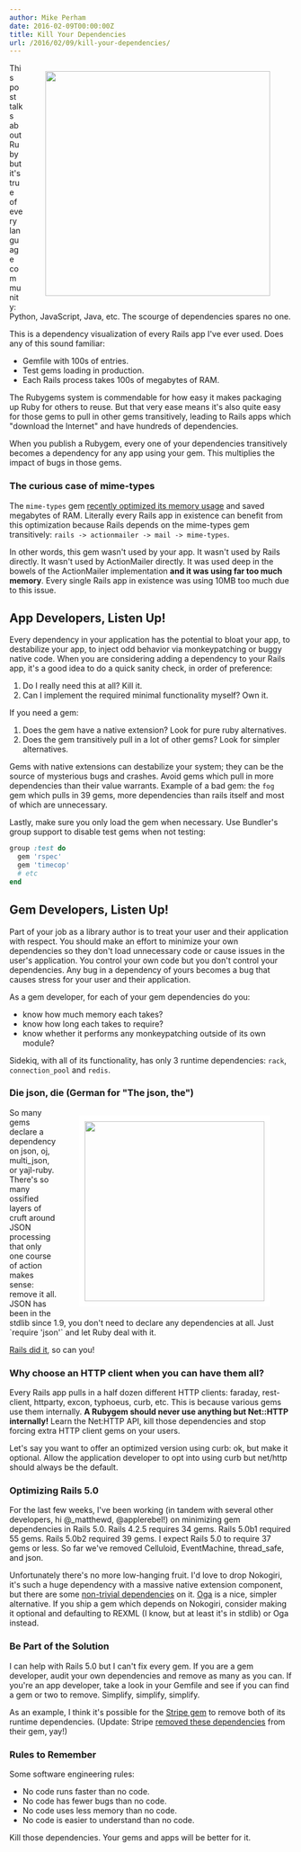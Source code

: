 ```yaml
---
author: Mike Perham
date: 2016-02-09T00:00:00Z
title: Kill Your Dependencies
url: /2016/02/09/kill-your-dependencies/
---
```


<figure style="float: right;">
  <img style="border: solid white 0px;" src="http://wookiehangover.github.io/dependency-injection-for-fun-and-profit/img/dependency-graph2.png" width="400px" />
</figure>

This post talks about Ruby but it's true of every language community: Python, JavaScript, Java, etc.  The scourge of dependencies spares no one.

This is a dependency visualization of every Rails app I've ever used.  Does any of this
sound familiar:

* Gemfile with 100s of entries.
* Test gems loading in production.
* Each Rails process takes 100s of megabytes of RAM.

The Rubygems system is commendable for how easy it makes packaging up
Ruby for others to reuse.  But that very ease means it's also quite easy for
those gems to pull in other gems transitively, leading to Rails apps
which "download the Internet" and have hundreds of dependencies.

When you publish a Rubygem, every one of your dependencies transitively
becomes a dependency for any app using your gem.  This multiplies the
impact of bugs in those gems.

### The curious case of mime-types

The `mime-types` gem [recently optimized its memory usage](https://github.com/mime-types/ruby-mime-types/issues/94)
and saved megabytes of RAM.
Literally every Rails app in existence can benefit from this optimization because Rails depends on
the mime-types gem transitively: `rails -> actionmailer -> mail -> mime-types`.

In other words, this gem wasn't used by your app.  It wasn't used by Rails
directly.  It wasn't used by ActionMailer directly.  It was used deep in the bowels of the ActionMailer
implementation **and it was using far too much memory**.  Every single
Rails app in existence was using 10MB too much due to this issue.

## App Developers, Listen Up!

Every dependency in your application has the potential to bloat your
app, to destabilize your app, to inject odd behavior via monkeypatching
or buggy native code.
When you are considering adding a dependency to your Rails app, it's a
good idea to do a quick sanity check, in order of preference:

1. Do I really need this at all?  Kill it.
1. Can I implement the required minimal functionality myself?  Own it.

If you need a gem:

1. Does the gem have a native extension?  Look for pure ruby alternatives.
1. Does the gem transitively pull in a lot of other gems?  Look for
   simpler alternatives.

Gems with native extensions can destabilize your system; they can be
the source of mysterious bugs and crashes.  Avoid gems which pull in more
dependencies than their value warrants.  Example of a bad gem: the
`fog` gem which pulls in 39 gems, more dependencies than rails itself
and most of which are unnecessary.

Lastly, make sure you only load the gem when necessary.  Use Bundler's
group support to disable test gems when not testing:

```ruby
group :test do
  gem 'rspec'
  gem 'timecop'
  # etc
end
```

## Gem Developers, Listen Up!

Part of your job as a library author is to treat your user and their
application with respect.  You should make an effort to minimize your
own dependencies so they don't load unnecessary code or cause issues in the user's application.
You control your own code but you don't control your dependencies.  Any
bug in a dependency of yours becomes a bug that causes stress for your user and
their application.

As a gem developer, for each of your gem dependencies do you:

* know how much memory each takes?
* know how long each takes to require?
* know whether it performs any monkeypatching outside of its own module?

Sidekiq, with all of its functionality, has only 3 runtime dependencies:
`rack`, `connection_pool` and `redis`.

### Die json, die (German for "The json, the")

<figure style="float: right;">
  <img style="border: solid white 10px;" src="http://41.media.tumblr.com/tumblr_lh4z0xSXsx1qbohddo1_500.jpg" width="320px" />
</figure>
So many gems declare a dependency on json, oj, multi_json, or yajl-ruby.
There's so many ossified layers of cruft around JSON
processing that only one course of action makes sense: remove it all.
JSON has been in the stdlib since 1.9, you don't need to declare any dependencies at all.
Just `require 'json'` and let Ruby deal with it.

[Rails did it](https://github.com/rails/rails/pull/23453), so can you!

### Why choose an HTTP client when you can have them all?

Every Rails app pulls in a half dozen different HTTP clients: faraday, rest-client,
httparty, excon, typhoeus, curb, etc.  This is because various gems use them internally.
**A Rubygem should never use anything but Net::HTTP internally!**
Learn the Net:HTTP API, kill those dependencies and stop forcing extra HTTP client gems on your users.

Let's say you want to offer an optimized version using curb: ok, but make it
optional.  Allow the application developer to opt into using curb but
net/http should always be the default.

### Optimizing Rails 5.0

For the last few weeks, I've been working (in tandem with several other
developers, hi @\_matthewd, @applerebel!) on minimizing gem dependencies
in Rails 5.0.  Rails 4.2.5 requires 34 gems.  Rails 5.0b1 required 55 gems.
Rails 5.0b2 required 39 gems.  I expect Rails 5.0 to require 37 gems or
less.  So far we've removed Celluloid, EventMachine, thread\_safe, and json.

Unfortunately there's no more low-hanging fruit.  I'd love to drop
Nokogiri, it's such a huge dependency with a massive native extension component,
but there are some [non-trivial dependencies](https://github.com/flavorjones/loofah/issues/100) on it.
[Oga](https://github.com/YorickPeterse/oga) is a nice, simpler alternative.  If you
ship a gem which depends on Nokogiri, consider making it optional and defaulting to REXML (I know, but
at least it's in stdlib) or Oga instead.

### Be Part of the Solution

I can help with Rails 5.0 but I can't fix every gem.  If you are a gem developer,
audit your own dependencies and remove as many as you can.
If you're an app developer, take a look in your
Gemfile and see if you can find a gem or two to remove.
Simplify, simplify, simplify.

As an example, I think it's possible for the [Stripe gem](https://github.com/stripe/stripe-ruby/blob/master/stripe.gemspec#L16) to remove both of its runtime dependencies. (Update: Stripe [removed these dependencies](https://github.com/stripe/stripe-ruby/pull/813) from their gem, yay!)

### Rules to Remember

Some software engineering rules:

* No code runs faster than no code.
* No code has fewer bugs than no code.
* No code uses less memory than no code.
* No code is easier to understand than no code.

Kill those dependencies.  Your gems and apps will be better for it.
